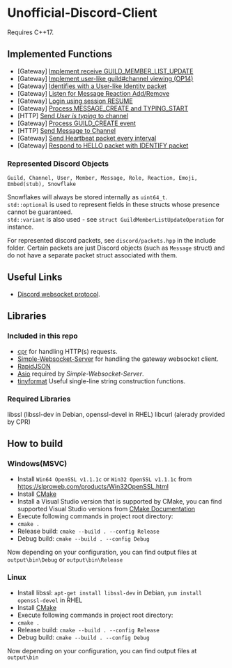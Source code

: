 # Unofficial-Discord-Client

Requires C++17.

## Implemented Functions
 - [Gateway] [Implement receive GUILD_MEMBER_LIST_UPDATE](https://github.com/SnakePin/Unofficial-Discord-Client/commit/d59c87c93cb91733d996ef7006376a2ef3e984d5)
 - [Gateway] [Implement user-like guild#channel viewing (OP14)](https://github.com/SnakePin/Unofficial-Discord-Client/commit/7c390b018bec4d69daebf012bb96b324d88d74e7)
 - [Gateway] [Identifies with a User-like Identity packet](https://github.com/SnakePin/Unofficial-Discord-Client/commit/b81f25438b2e4bdcc573da2a05835cd47e2a68ea)
 - [Gateway] [Listen for Message Reaction Add/Remove](https://github.com/SnakePin/Unofficial-Discord-Client/commit/0a528740359b94ac68689d3b4b978f4260f20612)
 - [Gateway] [Login using session RESUME](https://github.com/SnakePin/Unofficial-Discord-Client/commit/3e6e06cbd25608ea5c2540edc28fc0954829fe41)
 - [Gateway] [Process MESSAGE_CREATE and TYPING_START](https://github.com/SnakePin/Unofficial-Discord-Client/commit/a37d07280df549555da0b3512fe6b662e9eebbaf)
 - [HTTP] [Send *User is typing* to channel](https://github.com/SnakePin/Unofficial-Discord-Client/commit/44872641bbeb11790ff3b26ea584ae84929d4706)
 - [Gateway] [Process GUILD_CREATE event](https://github.com/SnakePin/Unofficial-Discord-Client/commit/d2142fa6104b5c158598b7c5edfa4ae7c5586e0d)
 - [HTTP] [Send Message to Channel](https://github.com/SnakePin/Unofficial-Discord-Client/commit/90453b33c1c9882da563ddf021c2f7e464fd7a00)
 - [Gateway] [Send Heartbeat packet every interval](https://github.com/SnakePin/Unofficial-Discord-Client/commit/4e3d27acf65a3e608330b77901c091cfb47a3033)
 - [Gateway] [Respond to HELLO packet with IDENTIFY packet](https://github.com/SnakePin/Unofficial-Discord-Client/commit/de1a98e68269697dacb2c368bd8da9f445755036)

### Represented Discord Objects
`Guild, Channel, User, Member, Message, Role, Reaction, Emoji, Embed(stub), Snowflake`

Snowflakes will always be stored internally as `uint64_t`.  
`std::optional` is used to represent fields in these structs whose presence cannot be guaranteed.  
`std::variant` is also used - see `struct GuildMemberListUpdateOperation` for instance.

For represented discord packets, see `discord/packets.hpp` in the include folder. Certain packets are just Discord objects (such as `Message` struct) and do not have a separate packet struct associated with them.


## Useful Links
 - [Discord websocket protocol](https://discordapp.com/developers/docs/topics/gateway).

## Libraries

### Included in this repo
 - [cpr](https://github.com/whoshuu/cpr) for handling HTTP(s) requests.
 - [Simple-Websocket-Server](https://gitlab.com/eidheim/Simple-WebSocket-Server) for handling the gateway websocket client.
 - [RapidJSON](https://github.com/Tencent/rapidjson/)
 - [Asio](https://think-async.com/Asio/) required by *Simple-Websocket-Server*.
 - [tinyformat](https://github.com/c42f/tinyformat) Useful single-line string construction functions.

### Required Libraries
libssl (libssl-dev in Debian, openssl-devel in RHEL)
libcurl (alerady provided by CPR)


## How to build

### Windows(MSVC)
 - Install `Win64 OpenSSL v1.1.1c` or `Win32 OpenSSL v1.1.1c` from https://slproweb.com/products/Win32OpenSSL.html
 - Install [CMake](https://cmake.org/)
 - Install a Visual Studio version that is supported by CMake, you can find supported Visual Studio versions from [CMake Documentation](https://cmake.org/cmake/help/latest/manual/cmake-generators.7.html#visual-studio-generators)
 - Execute following commands in project root directory:
 - `cmake .`
 - Release build: `cmake --build . --config Release`
 - Debug build: `cmake --build . --config Debug`
 
Now depending on your configuration, you can find output files at `output\bin\Debug` or `output\bin\Release`
 
### Linux
 - Install libssl: `apt-get install libssl-dev` in Debian, `yum install openssl-devel` in RHEL
 - Install [CMake](https://cmake.org/)
 - Execute following commands in project root directory:
 - `cmake .`
 - Release build: `cmake --build . --config Release`
 - Debug build: `cmake --build . --config Debug`
 
Now depending on your configuration, you can find output files at `output\bin`